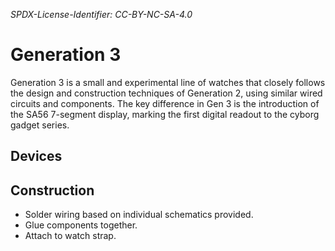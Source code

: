 *SPDX-License-Identifier: CC-BY-NC-SA-4.0*

# Generation 3

Generation 3 is a small and experimental line of watches that closely follows the design and construction techniques of Generation 2, using similar wired circuits and components. The key difference in Gen 3 is the introduction of the SA56 7-segment display, marking the first digital readout to the cyborg gadget series.

## Devices

## Construction

- Solder wiring based on individual schematics provided.
- Glue components together.
- Attach to watch strap. 